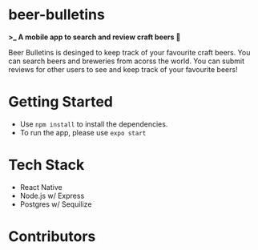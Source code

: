 # beer-bulletins

<p><b>>_ A mobile app to search and review craft beers 🍻</b></p>

<p> Beer Bulletins is desinged to keep track of your favourite craft beers. You can search beers and breweries from acorss the world. You can submit reviews for other users to see and keep track of your favourite beers!</p>

# Getting Started

* Use `npm install` to install the dependencies.
* To run the app, please use `expo start`

# Tech Stack

* React Native
* Node.js w/ Express
* Postgres w/ Sequilize

# Contributors 

